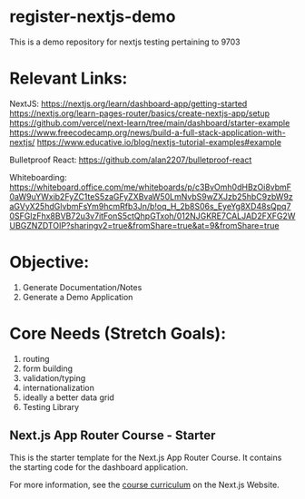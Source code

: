 
# register-nextjs-demo
This is a demo repository for nextjs testing pertaining to 9703

# Relevant Links:
NextJS:
https://nextjs.org/learn/dashboard-app/getting-started
https://nextjs.org/learn-pages-router/basics/create-nextjs-app/setup
https://github.com/vercel/next-learn/tree/main/dashboard/starter-example
https://www.freecodecamp.org/news/build-a-full-stack-application-with-nextjs/
https://www.educative.io/blog/nextjs-tutorial-examples#example

Bulletproof React:
https://github.com/alan2207/bulletproof-react

Whiteboarding:
https://whiteboard.office.com/me/whiteboards/p/c3BvOmh0dHBzOi8vbmF0aW9uYWxib2FyZC1teS5zaGFyZXBvaW50LmNvbS9wZXJzb25hbC9zbW9zaGVyX25hdGlvbmFsYm9hcmRfb3Jn/b!oq_H_2b8S06s_EyeYg8XD48sQpq70SFGlzFhx8BVB72u3v7itFonS5ctQhpGTxoh/012NJGKRE7CALJAD2FXFG2WUBGZNZDTOIP?sharingv2=true&fromShare=true&at=9&fromShare=true

# Objective:
1) Generate Documentation/Notes
2) Generate a Demo Application

# Core Needs (Stretch Goals):
1) routing
2) form building
3) validation/typing
4) internationalization
5) ideally a better data grid
6) Testing Library


## Next.js App Router Course - Starter

This is the starter template for the Next.js App Router Course. It contains the starting code for the dashboard application.

For more information, see the [course curriculum](https://nextjs.org/learn) on the Next.js Website.
